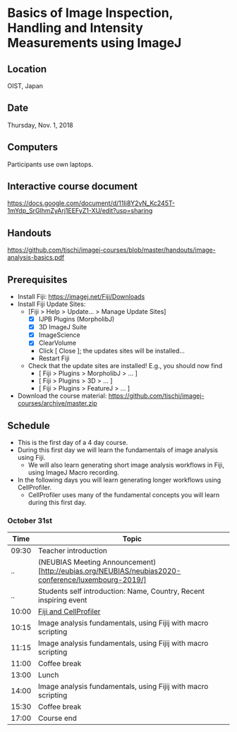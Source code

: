 # Basics of Image Inspection, Handling and Intensity Measurements using ImageJ

## Location

OIST, Japan

## Date

Thursday, Nov. 1, 2018

## Computers

Participants use own laptops.

## Interactive course document

https://docs.google.com/document/d/11Ii8Y2vN_Kc245T-1mYdp_SrGlhmZyArj1EEFyZ1-XU/edit?usp=sharing

## Handouts

https://github.com/tischi/imagej-courses/blob/master/handouts/image-analysis-basics.pdf

## Prerequisites

- Install Fiji: https://imagej.net/Fiji/Downloads
- Install Fiji Update Sites: 
  - [Fiji > Help > Update... > Manage Update Sites]
    - [X] IJPB Plugins (MorpholibJ)
    - [X] 3D ImageJ Suite
    - [X] ImageScience
    - [X] ClearVolume 
    - Click [ Close ]; the updates sites will be installed...
    - Restart Fiji
  - Check that the update sites are installed! E.g., you should now find
    - [ Fiji > Plugins > MorpholibJ > ... ]
    - [ Fiji > Plugins > 3D > ... ]
    - [ Fiji > Plugins > FeatureJ > ... ]
- Download the course material: https://github.com/tischi/imagej-courses/archive/master.zip

## Schedule

- This is the first day of a 4 day course. 
- During this first day we will learn the fundamentals of image analysis using Fiji.
  - We will also learn generating short image analysis workflows in Fiji, using ImageJ Macro recording.
- In the following days you will learn generating longer workflows using CellProfiler.
  - CellProfiler uses many of the fundamental concepts you will learn during this first day.

###  October 31st

| Time | Topic |
|------|-------|
| 09:30 | Teacher introduction |
| .. | (NEUBIAS Meeting Announcement)[http://eubias.org/NEUBIAS/neubias2020-conference/luxembourg-2019/] |
| .. | Students self introduction: Name, Country, Recent inspiring event |
| 10:00 | [Fiji and CellProfiler](https://github.com/tischi/imagej-courses/blob/master/lectures/fiji-vs-cellprofiler.md) |
| 10:15 | Image analysis fundamentals, using Fijij with macro scripting |
| 11:15 | Image analysis fundamentals, using Fijij with macro scripting |
| 11:00 | Coffee break |
| 13:00 | Lunch |
| 14:00 | Image analysis fundamentals, using Fijij with macro scripting |
| 15:30 | Coffee break |
| 17:00 | Course end |

